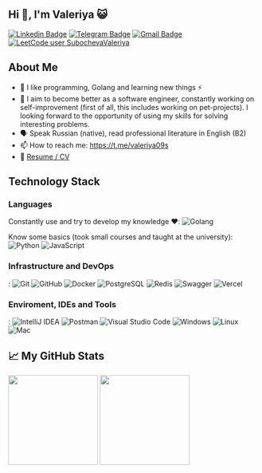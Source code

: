 ## Hi 👋, I'm Valeriya 😺

[![Linkedin Badge](https://img.shields.io/badge/-LinkedIn-0e76a8?style=flat-square&logo=Linkedin&logoColor=white)](https://www.linkedin.com/in//)
[![Telegram Badge](https://img.shields.io/badge/-Telegram-0088cc?style=flat-square&logo=Telegram&logoColor=white)](https://t.me/@aleriya09s)
[![Gmail Badge](https://img.shields.io/badge/-GMail-d93025?style=flat-square&logo=GMail&logoColor=white)](mailto:valeriya.subocheva@gmail.com)
[![LeetCode user SubochevaValeriya](https://img.shields.io/badge/dynamic/json?style=flat-square&labelColor=black&color=%23ffa116&label=LeetCode&query=ranking&url=https%3A%2F%2Fleetcode-badge.vercel.app%2Fapi%2Fusers%2FSubochevaValeriya&logo=leetcode&logoColor=yellow)](https://leetcode.com/SubochevaValeriya/)

## About Me

- 🌱 I like programming, Golang and learning new things ⚡
- 💬 I aim to become better as a software engineer, constantly working on self-improvement (first of all, this includes working on pet-projects). I looking forward to the opportunity of using my skills for solving interesting problems.
- 🗣 Speak Russian (native), read professional literature in English (B2)
- 📫 How to reach me: https://t.me/valeriya09s
- 📝 [Resume / CV](https://github.com/Val/cv/blob/main/README.md)

## Technology Stack

### Languages
  Сonstantly use and try to develop my knowledge ❤️:
      ![Golang](https://img.shields.io/badge/-Golang-333333?style=flat-square&logo=golang&logoColor=3776AB)
  
  Know some basics (took small courses and taught at the university):
      ![Python](https://img.shields.io/badge/-Python-333333?style=flat-square&logo=python&logoColor=3776AB)
      ![JavaScript](https://img.shields.io/badge/-JavaScript-333333?style=flat-square&logo=JavaScript)
  
### Infrastructure and DevOps
:
      ![Git](https://img.shields.io/badge/-Git-333333?style=flat&logo=git&logoColor=F05032)
      ![GitHub](https://img.shields.io/badge/-GitHub-333333?style=flat&logo=github&logoColor=FFFFFF)
      ![Docker](https://img.shields.io/badge/-Docker-333333?style=flat&logo=docker&logoColor=2496ED)
      ![PostgreSQL](https://img.shields.io/badge/-PostgreSQL-333333?style=flat&logo=PostgreSQL&logoColor=FFFFFF)
      ![Redis](https://img.shields.io/badge/-Redis-333333?style=flat&logo=Redis)
      ![Swagger](https://img.shields.io/badge/-Swagger-333333?style=flat&logo=Swagger&logoColor=F80000)
      ![Vercel](https://img.shields.io/badge/-Vercel-333333?style=flat&logo=Swagger&logoColor=F80000)
### Enviroment, IDEs and Tools
:
      ![IntelliJ IDEA](https://img.shields.io/badge/-IntelliJ+IDEA-333333?style=flat&logo=IntelliJ+IDEA)
      ![Postman](https://img.shields.io/badge/-Postman-333333?style=flat&logo=Postman)
      ![Visual Studio Code](https://img.shields.io/badge/-Visual%20Studio%20Code-333333?style=flat&logo=Visual-Studio-Code&logoColor=007ACC)
      ![Windows](https://img.shields.io/badge/-Windows-333333?style=flat&logo=Windows)
      ![Linux](https://img.shields.io/badge/-Linux-333333?style=flat&logo=Linux)
      ![Mac](https://img.shields.io/badge/-Mac-333333?style=flat&logo=Mac)


## 📈 My GitHub Stats
<p>
  <img height="180em" src="https://github-readme-stats.vercel.app/api?username=SubochevaValeriya&show_icons=true&hide_border=true&count_private=true" />
  <img height="180em" src="https://github-readme-stats.vercel.app/api/top-langs/?username=SubochevaValeriya&show_icons=true&hide_border=true&layout=compact"/>
</p>
